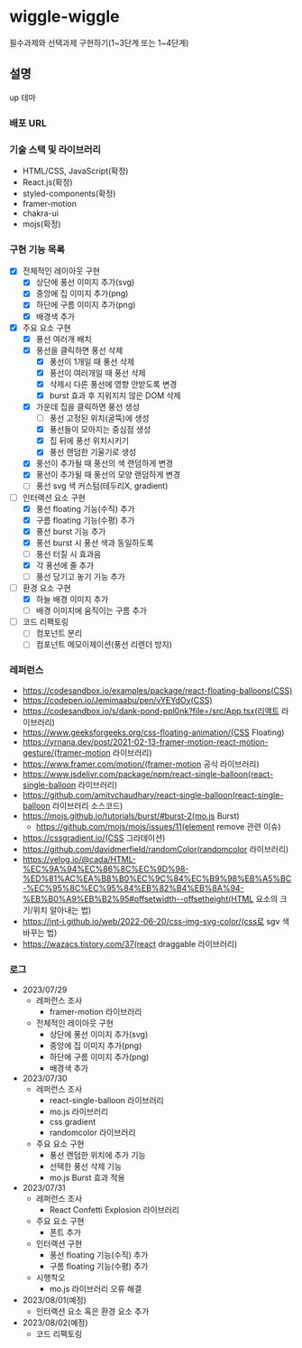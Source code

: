# wiggle-wiggle

필수과제와 선택과제 구현하기(1~3단계 또는 1~4단계)

## 설명

up 테마

### 배포 URL

### 기술 스택 및 라이브러리

- HTML/CSS, JavaScript(확정)
- React.js(확정)
- styled-components(확정)
- framer-motion
- chakra-ui
- mojs(확정)

### 구현 기능 목록

- [x] 전체적인 레이아웃 구현
  - [x] 상단에 풍선 이미지 추가(svg)
  - [x] 중앙에 집 이미지 추가(png)
  - [x] 하단에 구름 이미지 추가(png)
  - [x] 배경색 추가
- [x] 주요 요소 구현
  - [x] 풍선 여러개 배치
  - [x] 풍선을 클릭하면 풍선 삭제
    - [x] 풍선이 1개일 때 풍선 삭제
    - [x] 풍선이 여러개일 때 풍선 삭제
    - [x] 삭제시 다른 풍선에 영향 안받도록 변경
    - [x] burst 효과 후 지워지지 않은 DOM 삭제
  - [x] 가운데 집을 클릭하면 풍선 생성
    - [ ] 풍선 고정된 위치(굴뚝)에 생성
    - [x] 풍선들이 모아지는 중심점 생성
    - [x] 집 뒤에 풍선 위치시키기
    - [x] 풍선 랜덤한 기울기로 생성
  - [x] 풍선이 추가될 때 풍선의 색 랜덤하게 변경
  - [x] 풍선이 추가될 때 풍선의 모양 랜덤하게 변경
  - [ ] 풍선 svg 색 커스텀(테두리X, gradient)
- [ ] 인터랙션 요소 구현
  - [x] 풍선 floating 기능(수직) 추가
  - [x] 구름 floating 기능(수평) 추가
  - [x] 풍선 burst 기능 추가
  - [x] 풍선 burst 시 풍선 색과 동일하도록
  - [ ] 풍선 터질 시 효과음
  - [x] 각 풍선에 줄 추가
  - [ ] 풍선 당기고 놓기 기능 추가
- [ ] 환경 요소 구현
  - [x] 하늘 배경 이미지 추가
  - [ ] 배경 이미지에 움직이는 구름 추가
- [ ] 코드 리팩토링
  - [ ] 컴포넌트 분리
  - [ ] 컴포넌트 메모이제이션(풍선 리렌더 방지)

### 레퍼런스

- https://codesandbox.io/examples/package/react-floating-balloons(CSS)
- https://codepen.io/Jemimaabu/pen/vYEYdOy(CSS)
- https://codesandbox.io/s/dank-pond-ppl0nk?file=/src/App.tsx(리액트 라이브러리)
- https://www.geeksforgeeks.org/css-floating-animation/(CSS Floating)
- https://yrnana.dev/post/2021-02-13-framer-motion-react-motion-gesture/(framer-motion 라이브러리)
- https://www.framer.com/motion/(framer-motion 공식 라이브러리)
- https://www.jsdelivr.com/package/npm/react-single-balloon(react-single-balloon 라이브러리)
- https://github.com/amitvchaudhary/react-single-balloon(react-single-balloon 라이브러리 소스코드)
- https://mojs.github.io/tutorials/burst/#burst-2(mo.js Burst)
  - https://github.com/mojs/mojs/issues/11(element remove 관련 이슈)
- https://cssgradient.io/(CSS 그라데이션)
- https://github.com/davidmerfield/randomColor(randomcolor 라이브러리)
- https://velog.io/@cada/HTML-%EC%9A%94%EC%86%8C%EC%9D%98-%ED%81%AC%EA%B8%B0%EC%9C%84%EC%B9%98%EB%A5%BC-%EC%95%8C%EC%95%84%EB%82%B4%EB%8A%94-%EB%B0%A9%EB%B2%95#offsetwidth--offsetheight(HTML 요소의 크기/위치 알아내는 법)
- https://int-i.github.io/web/2022-06-20/css-img-svg-color/(css로 sgv 색 바꾸는 법)
- https://wazacs.tistory.com/37(react draggable 라이브러리)

### 로그

- 2023/07/29
  - 레퍼런스 조사
    - framer-motion 라이브러리
  - 전체적인 레이아웃 구현
    - 상단에 풍선 이미지 추가(svg)
    - 중앙에 집 이미지 추가(png)
    - 하단에 구름 이미지 추가(png)
    - 배경색 추가
- 2023/07/30
  - 레퍼런스 조사
    - react-single-balloon 라이브러리
    - mo.js 라이브러리
    - css gradient
    - randomcolor 라이브러리
  - 주요 요소 구현
    - 풍선 랜덤한 위치에 추가 기능
    - 선택한 풍선 삭제 기능
    - mo.js Burst 효과 적용
- 2023/07/31
  - 레퍼런스 조사
    - React Confetti Explosion 라이브러리
  - 주요 요소 구현
    - 폰트 추가
  - 인터랙션 구현
    - 풍선 floating 기능(수직) 추가
    - 구름 floating 기능(수평) 추가
  - 시행착오
    - mo.js 라이브러리 오류 해결
- 2023/08/01(예정)
  - 인터랙션 요소 혹은 환경 요소 추가
- 2023/08/02(예정)
  - 코드 리팩토링
